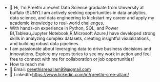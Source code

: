 - 👋 Hi, I’m Preethi a recent Data Science graduate from University at buffalo (SUNY).I am actively seeking opportunities in data analytics, data science, and data engineering to kickstart my career and apply my academic knowledge to real-world challenges.
- With hands-on experience in Python, SQL, and Power BI,Tableau,Jupyter Notebook,R,Microsoft Azure,I have developed strong skills in analyzing complex datasets, creating insightful visualizations, and building robust data pipelines.
- I am passionate about leveraging data to drive business decisions and innovations. Explore my repositories to see my work in action and feel free to connect with me for collaboration or job opportunities!
- How to reach me
- 📧 Email: preethisreeallam99@gmail.com
- 💼 LinkedIn:https://www.linkedin.com/in/preethi-sree-allam/



